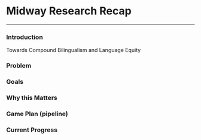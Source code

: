 # Midway Research Recap
___
### Introduction

Towards Compound Bilingualism and Language Equity
### Problem

### Goals

### Why this Matters

### Game Plan (pipeline)

### Current Progress